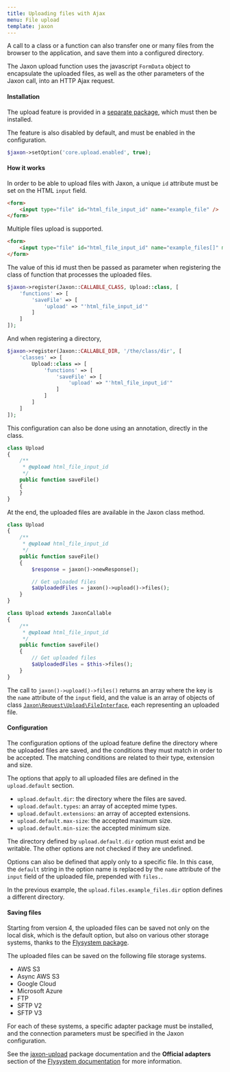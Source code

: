 ```yaml
---
title: Uploading files with Ajax
menu: File upload
template: jaxon
---
```


A call to a class or a function can also transfer one or many files from the browser to the application, and save them into a configured directory.

The Jaxon upload function uses the javascript `FormData` object to encapsulate the uploaded files, as well as the other parameters of the Jaxon call, into an HTTP Ajax request.

#### Installation

The upload feature is provided in a [separate package](https://github.com/jaxon-php/jaxon-upload), which must then be installed.

The feature is also disabled by default, and must be enabled in the configuration.

```php
$jaxon->setOption('core.upload.enabled', true);
```

#### How it works

In order to be able to upload files with Jaxon, a unique `id` attribute must be set on the HTML `input` field.

```html
<form>
    <input type="file" id="html_file_input_id" name="example_file" />
</form>
```

Multiple files upload is supported.

```html
<form>
    <input type="file" id="html_file_input_id" name="example_files[]" multiple="multiple" />
</form>
```

The value of this id must then be passed as parameter when registering the class of function that processes the uploaded files.

```php
$jaxon->register(Jaxon::CALLABLE_CLASS, Upload::class, [
    'functions' => [
        'saveFile' => [
            'upload' => "'html_file_input_id'"
        ]
    ]
]);
```

And when registering a directory,

```php
$jaxon->register(Jaxon::CALLABLE_DIR, '/the/class/dir', [
    'classes' => [
        Upload::class => [
            'functions' => [
                'saveFile' => [
                    'upload' => "'html_file_input_id'"
                ]
            ]
        ]
    ]
]);
```

This configuration can also be done using an annotation, directly in the class.

```php
class Upload
{
    /**
     * @upload html_file_input_id
     */
    public function saveFile()
    {
    }
}
```

At the end, the uploaded files are available in the Jaxon class method.

```php
class Upload
{
    /**
     * @upload html_file_input_id
     */
    public function saveFile()
    {
        $response = jaxon()->newResponse();

        // Get uploaded files
        $aUploadedFiles = jaxon()->upload()->files();
    }
}
```

```php
class Upload extends JaxonCallable
{
    /**
     * @upload html_file_input_id
     */
    public function saveFile()
    {
        // Get uploaded files
        $aUploadedFiles = $this->files();
    }
}
```

The call to `jaxon()->upload()->files()` returns an array where the key is the `name` attribute of the `input` field, and the value is an array of objects of class [`Jaxon\Request\Upload\FileInterface`](https://github.com/jaxon-php/jaxon-core/blob/master/src/Request/Upload/FileInterface.php), each representing an uploaded file.

#### Configuration

The configuration options of the upload feature define the directory where the uploaded files are saved, and the conditions they must match in order to be accepted.
The matching conditions are related to their type, extension and size.

The options that apply to all uploaded files are defined in the `upload.default` section.

- `upload.default.dir`: the directory where the files are saved.
- `upload.default.types`: an array of accepted mime types.
- `upload.default.extensions`: an array of accepted extensions.
- `upload.default.max-size`: the accepted maximum size.
- `upload.default.min-size`: the accepted minimum size.

The directory defined by `upload.default.dir` option must exist and be writable.
The other options are not checked if they are undefined.

Options can also be defined that apply only to a specific file. In this case, the `default` string in the option name is replaced by the `name` attribute of the `input` field of the uploaded file, prepended with `files.`.

In the previous example, the `upload.files.example_files.dir` option defines a different directory.

#### Saving files

Starting from version 4, the uploaded files can be saved not only on the local disk, which is the default option, but also on various other storage systems, thanks to the [Flysystem package](https://flysystem.thephpleague.com).

The uploaded files can be saved on the following file storage systems.
- AWS S3
- Async AWS S3
- Google Cloud
- Microsoft Azure
- FTP
- SFTP V2
- SFTP V3

For each of these systems, a specific adapter package must be installed, and the connection parameters must be specified in the Jaxon configuration.

See the [jaxon-upload](https://github.com/jaxon-php/jaxon-upload) package documentation and the **Official adapters** section of the [Flysystem documentation](https://flysystem.thephpleague.com/docs/) for more information.
